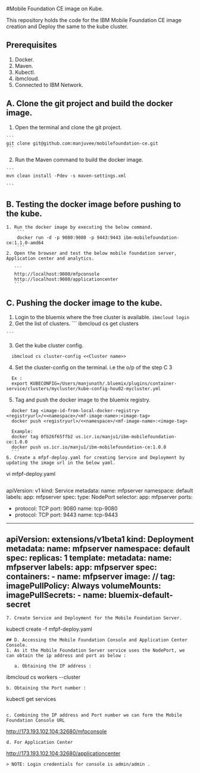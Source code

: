 #Mobile Foundation CE image on Kube.

This repository holds the code for the IBM Mobile Foundation CE image creation and Deploy the same to the kube cluster.

## Prerequisites

1. Docker.
2. Maven.
3. Kubectl.
4. ibmcloud.
5. Connected to IBM Network.

## A. Clone the git project and build the docker image.

  1. Open the terminal and clone the git project.

	```
	git clone git@github.com:manjuvee/mobilefoundation-ce.git
	```

  2. Run the Maven command to build the docker image.

  	```
  	mvn clean install -Pdev -s maven-settings.xml

  	```

## B. Testing the docker image before pushing to the kube.

    1. Run the docker image by executing the below command.
    	```
        docker run -d -p 9080:9080 -p 9443:9443 ibm-mobilefoundation-ce:1.1.0-amd64
    	```
    2. Open the browser and test the below mobile foundation server, Application center and analytics.

       ```
       http://localhost:9080/mfpconsole
       http://localhost:9080/applicationcenter
       ```

## C. Pushing the docker image to the kube.

  1. Login to the bluemix where the free cluster is available.
    ```
      ibmcloud login
    ```
  2. Get the list of clusters.
    ```
      ibmcloud cs get clusters

    ```
  3. Get the kube cluster config.
  ```
    ibmcloud cs cluster-config <<Cluster name>>

  ```
  4. Set the cluster-config on the terminal. i.e the o/p of the step C 3
```
  Ex :
  export KUBECONFIG=/Users/manjunath/.bluemix/plugins/container-service/clusters/mycluster/kube-config-hou02-mycluster.yml
  ```
  5. Tag and push the docker image to the bluemix registry.

  ```
	docker tag <image-id-from-local-docker-registry> <registryurl>/<<namespace>/<mf-image-name>:<image-tag>
	docker push <registryurl>/<<namespace>/<mf-image-name>:<image-tag>

	Example:
	docker tag 0fb26f65ffb2 us.icr.io/manju1/ibm-mobilefoundation-ce:1.0.0
	docker push us.icr.io/manju1/ibm-mobilefoundation-ce:1.0.0
	```
  6. Create a mfpf-deploy.yaml for creating Service and Deployment by updating the image url in the below yaml.

```
vi mfpf-deploy.yaml
```  
```
apiVersion: v1
kind: Service
metadata:
  name: mfpserver
  namespace: default
  labels:
    app: mfpserver
spec:
  type: NodePort
  selector:
    app: mfpserver
  ports:
   - protocol: TCP
     port: 9080
     name: tcp-9080
   - protocol: TCP
     port: 9443
     name: tcp-9443
---
apiVersion: extensions/v1beta1
kind: Deployment
metadata:
  name: mfpserver
  namespace: default
spec:
  replicas: 1
  template:
    metadata:
      name: mfpserver
      labels:
        app: mfpserver
    spec:
      containers:
        - name: mfpserver
          image: <registryurl>/<namespace>/<mf-image-name>
          tag: <image-tag>
          imagePullPolicy: Always
          volumeMounts:
      imagePullSecrets:
        - name: bluemix-default-secret
---
```
7. Create Service and Deployment for the Mobile Foundation Server.

```
kubectl create -f mfpf-deploy.yaml
```
## D. Accessing the Mobile Foundation Console and Application Center Console.
1. As it the Mobile Foundation Server service uses the NodePort, we can obtain the ip address and port as below :

   a. Obtaining the IP address :
   ```
   ibmcloud cs workers --cluster <Cluster name>

   ```
   b. Obtaining the Port number :
   ```
   kubectl get services
   ```

   c. Combining the IP address and Port number we can form the Mobile Foundation Console URL

   ```
   http://173.193.102.104:32680/mfpconsole
   ```
   d. For Application Center

   ```
   http://173.193.102.104:32680/applicationcenter
   ```
   > NOTE: Login credentials for console is admin/admin .
